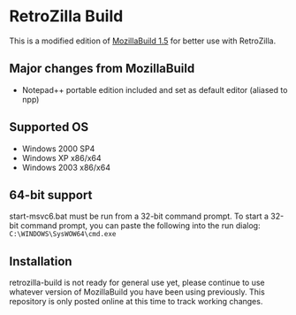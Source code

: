 # RetroZilla Build

This is a modified edition of [MozillaBuild 1.5](https://ftp.mozilla.org/pub/mozilla/libraries/win32/) for better use with RetroZilla. 

## Major changes from MozillaBuild
* Notepad++ portable edition included and set as default editor (aliased to npp)

## Supported OS
* Windows 2000 SP4
* Windows XP x86/x64
* Windows 2003 x86/x64

## 64-bit support
start-msvc6.bat must be run from a 32-bit command prompt. To start a 32-bit command prompt, you can paste the following into the run dialog: `C:\WINDOWS\SysWOW64\cmd.exe`

## Installation
retrozilla-build is not ready for general use yet, please continue to use whatever version of MozillaBuild you have been using previously. This repository is only posted online at this time to track working changes.
